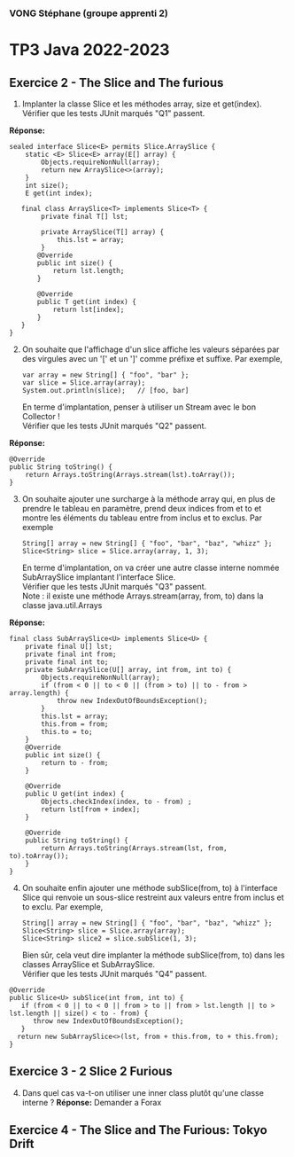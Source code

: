### VONG Stéphane (groupe apprenti 2)
# TP3 Java 2022-2023
## Exercice 2 - The Slice and The furious

1. Implanter la classe Slice et les méthodes array, size et get(index).
   <br>Vérifier que les tests JUnit marqués "Q1" passent.

<b>Réponse:</b>
```
sealed interface Slice<E> permits Slice.ArraySlice {
    static <E> Slice<E> array(E[] array) {
        Objects.requireNonNull(array);
        return new ArraySlice<>(array);
    }
    int size();
    E get(int index);

   final class ArraySlice<T> implements Slice<T> {
        private final T[] lst;

        private ArraySlice(T[] array) {
            this.lst = array;
        }
       @Override
       public int size() {
           return lst.length;
       }

       @Override
       public T get(int index) {
           return lst[index];
       }
   }
}
```
2. On souhaite que l'affichage d'un slice affiche les valeurs séparées par des virgules avec un '[' et un ']' comme préfixe et suffixe.
   Par exemple,
    ```
   var array = new String[] { "foo", "bar" };
   var slice = Slice.array(array);
   System.out.println(slice);   // [foo, bar]
   ```
    En terme d'implantation, penser à utiliser un Stream avec le bon Collector !
<br>Vérifier que les tests JUnit marqués "Q2" passent.

<b>Réponse:</b>
```
@Override
public String toString() {
    return Arrays.toString(Arrays.stream(lst).toArray());
}
```

3. On souhaite ajouter une surcharge à la méthode array qui, en plus de prendre le tableau en paramètre, prend deux indices from et to et montre les éléments du tableau entre from inclus et to exclus.
   Par exemple
    ```
   String[] array = new String[] { "foo", "bar", "baz", "whizz" };
    Slice<String> slice = Slice.array(array, 1, 3);
   ```
    En terme d'implantation, on va créer une autre classe interne nommée SubArraySlice implantant l'interface Slice.
<br>Vérifier que les tests JUnit marqués "Q3" passent.
<br>Note : il existe une méthode Arrays.stream(array, from, to) dans la classe java.util.Arrays

<b>Réponse:</b>
```
final class SubArraySlice<U> implements Slice<U> {
    private final U[] lst;
    private final int from;
    private final int to;
    private SubArraySlice(U[] array, int from, int to) {
        Objects.requireNonNull(array);
        if (from < 0 || to < 0 || (from > to) || to - from > array.length) {
            throw new IndexOutOfBoundsException();
        }
        this.lst = array;
        this.from = from;
        this.to = to;
    }
    @Override
    public int size() {
        return to - from;
    }

    @Override
    public U get(int index) {
        Objects.checkIndex(index, to - from) ;
        return lst[from + index];
    }

    @Override
    public String toString() {
        return Arrays.toString(Arrays.stream(lst, from, to).toArray());
    }
}
```

4. On souhaite enfin ajouter une méthode subSlice(from, to) à l'interface Slice qui renvoie un sous-slice restreint aux valeurs entre from inclus et to exclu.
   Par exemple,
   ```
   String[] array = new String[] { "foo", "bar", "baz", "whizz" };
   Slice<String> slice = Slice.array(array);
   Slice<String> slice2 = slice.subSlice(1, 3);
   ```
   Bien sûr, cela veut dire implanter la méthode subSlice(from, to) dans les classes ArraySlice et SubArraySlice.
<br>Vérifier que les tests JUnit marqués "Q4" passent.
```
@Override
public Slice<U> subSlice(int from, int to) {
   if (from < 0 || to < 0 || from > to || from > lst.length || to > lst.length || size() < to - from) {
      throw new IndexOutOfBoundsException();
   }
  return new SubArraySlice<>(lst, from + this.from, to + this.from);
}
```

## Exercice 3 - 2 Slice 2 Furious
4. Dans quel cas va-t-on utiliser une inner class plutôt qu'une classe interne ? 
<b>Réponse:</b> Demander a Forax

## Exercice 4 - The Slice and The Furious: Tokyo Drift

